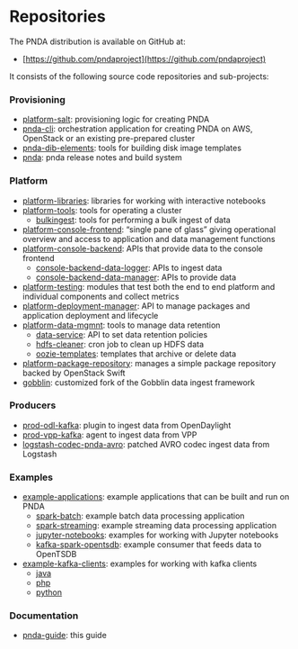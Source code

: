 # Repositories

The PNDA distribution is available on GitHub at:

 * [https://github.com/pndaproject](https://github.com/pndaproject)

It consists of the following source code repositories and sub-projects:

### Provisioning

 * [platform-salt](http://github.com/pndaproject/platform-salt): provisioning logic for creating PNDA
 * [pnda-cli](http://github.com/pndaproject/pnda-cli): orchestration application for creating PNDA on AWS, OpenStack or an existing pre-prepared cluster
 * [pnda-dib-elements](http://github.com/pndaproject/pnda-dib-elements): tools for building disk image templates
 * [pnda](https://github.com/pndaproject/pnda): pnda release notes and build system

### Platform

 * [platform-libraries](http://github.com/pndaproject/platform-libraries): libraries for working with interactive notebooks
 * [platform-tools](http://github.com/pndaproject/platform-tools): tools for operating a cluster
     * [bulkingest](http://github.com/pndaproject/platform-tools/tree/master/bulkingest): tools for performing a bulk ingest of data
 * [platform-console-frontend](http://github.com/pndaproject/platform-console-frontend): “single pane of glass” giving operational overview and access to application and data management functions
 * [platform-console-backend](http://github.com/pndaproject/platform-console-backend): APIs that provide data to the console frontend
   * [console-backend-data-logger](http://github.com/pndaproject/platform-console-backend/tree/master/console-backend-data-logger): APIs to ingest data
   * [console-backend-data-manager](http://github.com/pndaproject/platform-console-backend/tree/master/console-backend-data-manager): APIs to provide data
 * [platform-testing](http://github.com/pndaproject/platform-testing): modules that test both the end to end platform and individual components and collect metrics
 * [platform-deployment-manager](http://github.com/pndaproject/platform-deployment-manager): API to manage packages and application deployment and lifecycle
 * [platform-data-mgmnt](http://github.com/pndaproject/platform-data-mgmnt): tools to manage data retention
   * [data-service](http://github.com/pndaproject/platform-data-mgmnt/tree/master/data-service): API to set data retention policies
   * [hdfs-cleaner](http://github.com/pndaproject/platform-data-mgmnt/tree/master/hdfs-cleaner): cron job to clean up HDFS data
   * [oozie-templates](http://github.com/pndaproject/platform-data-mgmnt/tree/master/oozie-templates): templates that archive or delete data
 * [platform-package-repository](http://github.com/pndaproject/platform-package-repository): manages a simple package repository backed by OpenStack Swift
 * [gobblin](http://github.com/pndaproject/gobblin): customized fork of the Gobblin data ingest framework

### Producers

 * [prod-odl-kafka](https://github.com/pndaproject/prod-odl-kafka): plugin to ingest data from OpenDaylight
 * [prod-vpp-kafka](https://github.com/pndaproject/magent): agent to ingest data from VPP
 * [logstash-codec-pnda-avro](https://github.com/pndaproject/logstash-codec-pnda-avro): patched AVRO codec ingest data from Logstash

### Examples

 * [example-applications](https://github.com/pndaproject/example-applications): example applications that can be built and run on PNDA
   * [spark-batch](https://github.com/pndaproject/example-applications/tree/master/spark-batch): example batch data processing application
   * [spark-streaming](https://github.com/pndaproject/example-applications/tree/master/spark-streaming): example streaming data processing application
   * [jupyter-notebooks](https://github.com/pndaproject/example-applications/tree/master/jupyter-notebooks): examples for working with Jupyter notebooks
   * [kafka-spark-opentsdb](https://github.com/pndaproject/example-applications/tree/master/kafka-spark-opentsdb): example consumer that feeds data to OpenTSDB
 * [example-kafka-clients](https://github.com/pndaproject/example-kafka-clients): examples for working with kafka clients
   * [java](https://github.com/pndaproject/example-kafka-clients/tree/master/java)
   * [php](https://github.com/pndaproject/example-kafka-clients/tree/master/php)
   * [python](https://github.com/pndaproject/example-kafka-clients/tree/master/python)

### Documentation

 * [pnda-guide](README.md): this guide
